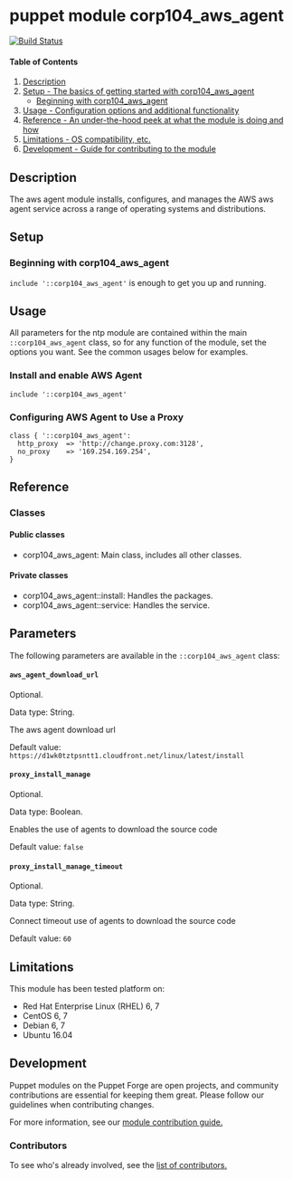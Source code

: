 # puppet module corp104_aws_agent
[![Build Status](https://travis-ci.org/104corp/puppet-corp104_aws_agent.svg?branch=master)](https://travis-ci.org/104corp/puppet-corp104_aws_agent)

#### Table of Contents

1. [Description](#description)
1. [Setup - The basics of getting started with corp104_aws_agent](#setup)
    * [Beginning with corp104_aws_agent](#beginning-with-corp104_aws_agent)
1. [Usage - Configuration options and additional functionality](#usage)
1. [Reference - An under-the-hood peek at what the module is doing and how](#reference)
1. [Limitations - OS compatibility, etc.](#limitations)
1. [Development - Guide for contributing to the module](#development)

## Description

The aws agent module installs, configures, and manages the AWS aws agent service across a range of operating systems and distributions.

## Setup

### Beginning with corp104_aws_agent

`include '::corp104_aws_agent'` is enough to get you up and running.

## Usage

All parameters for the ntp module are contained within the main `::corp104_aws_agent` class, so for any function of the module, set the options you want. See the common usages below for examples.

### Install and enable AWS Agent

```puppet
include '::corp104_aws_agent'
```

### Configuring AWS Agent to Use a Proxy

```puppet
class { '::corp104_aws_agent':
  http_proxy  => 'http://change.proxy.com:3128',
  no_proxy    => '169.254.169.254',
}
```

## Reference

### Classes

#### Public classes

* corp104_aws_agent: Main class, includes all other classes.

#### Private classes

* corp104_aws_agent::install: Handles the packages.
* corp104_aws_agent::service: Handles the service.

## Parameters

The following parameters are available in the `::corp104_aws_agent` class:

#### `aws_agent_download_url`

Optional.

Data type: String.

The aws agent download url

Default value: `https://d1wk0tztpsntt1.cloudfront.net/linux/latest/install`

#### `proxy_install_manage`

Optional.

Data type: Boolean.

Enables the use of agents to download the source code

Default value: `false`

#### `proxy_install_manage_timeout`

Optional.

Data type: String.

Connect timeout use of agents to download the source code

Default value: `60`

## Limitations

This module has been tested platform on:

* Red Hat Enterprise Linux (RHEL) 6, 7
* CentOS 6, 7
* Debian 6, 7
* Ubuntu 16.04

## Development

Puppet modules on the Puppet Forge are open projects, and community contributions are essential for keeping them great. Please follow our guidelines when contributing changes.

For more information, see our [module contribution guide.](https://docs.puppetlabs.com/forge/contributing.html)

### Contributors

To see who's already involved, see the [list of contributors.](https://github.com/104corp/puppet-corp104_aws_agent/graphs/contributors)
